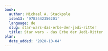 ```yaml
---
book:
  author: Michael A. Stackpole
  isbn13: '9783442356201'
  language: de
  slug: star-wars-das-erbe-der-jedi-ritter
  title: Star wars - das Erbe der Jedi-Ritter
plan:
  date_added: '2020-10-04'
---
```

